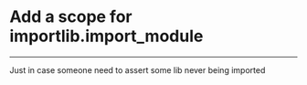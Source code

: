 # Add a scope for importlib.import_module

---

Just in case someone need to assert some lib never being imported
